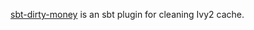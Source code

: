 [sbt-dirty-money](https://github.com/eed3si9n/sbt-dirty-money) is an sbt plugin for cleaning Ivy2 cache.
